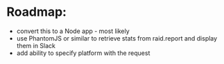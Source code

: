 # Roadmap:
* convert this to a Node app - most likely
* use PhantomJS or similar to retrieve stats from raid.report and display them in Slack
* add ability to specify platform with the request